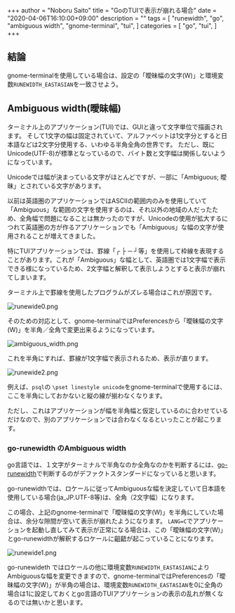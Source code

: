 +++
author = "Noboru Saito"
title = "GoのTUIで表示が崩れる場合"
date = "2020-04-06T16:10:00+09:00"
description = ""
tags = [
    "runewidth",
    "go",
    "ambiguous width",
    "gnome-terminal",
    "tui",
]
categories = [
    "go",
    "tui",
]
+++

## 結論

gnome-terminalを使用している場合は、設定の「曖昧幅の文字(W)」と環境変数`RUNEWIDTH_EASTASIAN`を一致させよう。

## Ambiguous width(曖昧幅)

ターミナル上のアプリケーション(TUI)では、GUIと違って文字単位で描画されます。
そして1文字の幅は固定されていて、アルファベットは1文字分とすると日本語などは2文字分使用する、いわゆる半角全角の世界です。
ただし、既にUnicode(UTF-8)が標準となっているので、バイト数と文字幅は関係しないようになっています。

Unicodeでは幅が決まっている文字がほとんどですが、一部に「Ambiguous; 曖昧」とされている文字があります。

以前は英語圏のアプリケーションではASCIIの範囲内のみを使用していて「Ambiguous」な範囲の文字を使用するのは、それ以外の地域の人だったため、全角幅で問題になることは無かったのですが、Unicodeの使用が拡大するにつれて英語圏の方が作るアプリケーションでも「Ambiguous」な幅の文字が使用されることが増えてきました。

特にTUIアプリケーションでは、罫線「┌ ├ ─ ┘等」を使用して枠線を表現することがあります。これが「Ambiguous」な幅として、英語圏では1文字幅で表示できる様になっているため、2文字幅と解釈して表示しようとすると表示が崩れてしまいます。

ターミナル上で罫線を使用したプログラムがズレる場合はこれが原因です。

![runewide0.png](../runewide0.png)

そのための対応として、gnome-terminalではPreferencesから「曖昧幅の文字(W)」を半角／全角で変更出来るようになっています。

![ambiguous_width.png](../ambiguous_width.png)

これを半角にすれば、罫線が1文字幅で表示されるため、表示が直ります。

![runewide2.png](../runewide2.png)

例えば、`psql`の `\pset linestyle unicode`をgnome-terminalで使用するには、ここを半角にしておかないと縦の線が揃わなくなります。

ただし、これはアプリケーションが幅を半角幅と仮定しているのに合わせているだけなので、別のアプリケーションでは合わなくなるといったことが起こります。

### go-runewidth のAmbiguous width

go言語では、１文字がターミナルで半角なのか全角なのかを判断するには、[go-runewidth](https://github.com/mattn/go-runewidth)で判断するのがデファクトスタンダードになっていると思います。

go-runewidthでは、ロケールに従ってAmbiguousな幅を決定していて日本語を使用している場合(ja_JP.UTF-8等)は、全角（2文字幅）になります。

この場合、上記のgnome-terminalで「曖昧幅の文字(W)」を半角にしていた場合は、余分な隙間が空いて表示が崩れたようになります。
`LANG=C`でアプリケーションを起動し直してみて表示が正常になる場合は、この「曖昧幅の文字(W)」とgo-runewidthが解釈するロケールに齟齬が起こっていることになります。

![runewide1.png](../runewide1.png)

go-runewideth ではロケールの他に環境変数`RUNEWIDTH_EASTASIAN`によりAmbiguousな幅を変更できますので、gnome-terminalではPreferencesの「曖昧幅の文字(W)」が半角の場合は、環境変数`RUNEWIDTH_EASTASIAN`を0に全角の場合は1に設定しておくとgo言語のTUIアプリケーションの表示の乱れが無くなるのでは無いかと思います。
